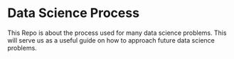 # Data Science Process
 This Repo is about the process used for many data science problems. This will serve us as a useful guide on how to approach future data science problems.
